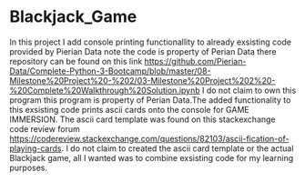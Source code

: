 # Blackjack_Game
In this project I add console printing functionallity to already exsisting code provided by Pierian Data note the code is property of Perian Data there repository can be found on this link https://github.com/Pierian-Data/Complete-Python-3-Bootcamp/blob/master/08-Milestone%20Project%20-%202/03-Milestone%20Project%202%20-%20Complete%20Walkthrough%20Solution.ipynb I do not claim to own this program this program is property of Perian Data.The added functionality to this exsisting code prints ascii cards onto the console for GAME IMMERSION. The ascii card template was found on this stackexchange code review forum https://codereview.stackexchange.com/questions/82103/ascii-fication-of-playing-cards. I do not claim to created the ascii card template or the actual Blackjack game, all I wanted was to combine exsisting code for my learning purposes.
